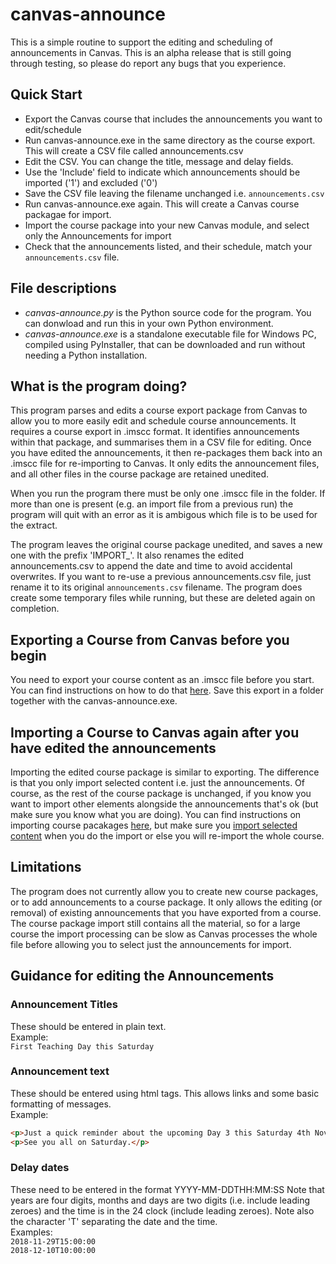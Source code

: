 # canvas-announce
This is a simple routine to support the editing and scheduling of announcements in Canvas. This is an alpha release that is still going through testing, so please do report any bugs that you experience.

## Quick Start
* Export the Canvas course that includes the announcements you want to edit/schedule
* Run canvas-announce.exe in the same directory as the course export. This will create a CSV file called announcements.csv
* Edit the CSV. You can change the title, message and delay fields.
* Use the 'Include' field to indicate which announcements should be imported ('1') and excluded ('0')
* Save the CSV file leaving the filename unchanged i.e. ```announcements.csv```
* Run canvas-announce.exe again. This will create a Canvas course packagae for import.
* Import the course package into your new Canvas module, and select only the Announcements for import
* Check that the announcements listed, and their schedule, match your ```announcements.csv``` file.  

## File descriptions  
* *canvas-announce.py* is the Python source code for the program. You can donwload and run this in your own Python environment.  
* *canvas-announce.exe* is a standalone executable file for Windows PC, compiled using PyInstaller, that can be downloaded and run without needing a Python installation.  

## What is the program doing?
This program parses and edits a course export package from Canvas to allow you to more easily edit and schedule course announcements. It requires a course export in .imscc format. It identifies announcements within that package, and summarises them in a CSV file for editing. Once you have edited the announcements, it then re-packages them back into an .imscc file for re-importing to Canvas. It only edits the announcement files, and all other files in the course package are retained unedited.  

When you run the program there must be only one .imscc file in the folder.  If more than one is present (e.g. an import file from a previous run) the program will quit with an error as it is ambigous which file is to be used for the extract.  

The program leaves the original course package unedited, and saves a new one with the prefix 'IMPORT_'. It also renames the edited announcements.csv to append the date and time to avoid accidental overwrites.  If you want to re-use a previous announcements.csv file, just rename it to its original ```announcements.csv``` filename. The program does create some temporary files while running, but these are deleted again on completion.  

## Exporting a Course from Canvas before you begin
You need to export your course content as an .imscc file before you start.  You can find instructions on how to do that [here](https://community.canvaslms.com/docs/DOC-12785-415241323). Save this export in a folder together with the canvas-announce.exe.  

## Importing a Course to Canvas again after you have edited the announcements
Importing the edited course package is similar to exporting.  The difference is that you only import selected content i.e. just the announcements. Of course, as the rest of the course package is unchanged, if you know you want to import other elements alongside the announcements that's ok (but make sure you know what you are doing).  You can find instructions on importing course pacakages [here](https://community.canvaslms.com/docs/DOC-10713-67952724501), but make sure you [import selected content](https://community.canvaslms.com/docs/DOC-13101-4152497985) when you do the import or else you will re-import the whole course. 

## Limitations
The program does not currently allow you to create new course packages, or to add announcements to a course package.  It only allows the editing (or removal) of existing announcements that you have exported from a course. The course package import still contains all the material, so for a large course the import processing can be slow as Canvas processes the whole file before allowing you to select just the announcements for import.

## Guidance for editing the Announcements
### Announcement Titles
These should be entered in plain text.  
Example:  
```First Teaching Day this Saturday```
### Announcement text
These should be entered using html tags.  This allows links and some basic formatting of messages.  
Example:  
```html
<p>Just a quick reminder about the upcoming Day 3 this Saturday 4th November.  Please do try and download the files in advance of the class if you can.  We will begin at 10:15am as usual in 2Y5.</p>
<p>See you all on Saturday.</p>
```
### Delay dates
These need to be entered in the format YYYY-MM-DDTHH:MM:SS
Note that years are four digits, months and days are two digits (i.e. include leading zeroes) and the time is in the 24 clock (include leading zeroes). Note also the character 'T' separating the date and the time.  
Examples:  
```2018-11-29T15:00:00```  
```2018-12-10T10:00:00```
